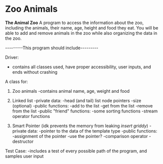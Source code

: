 # Zoo Animals
************The Animal Zoo************
A program to access the information about the zoo, including the animals, their name, age, height and food they eat. You will be able to add and remove animals in the zoo while also organizing the data in the zoo. 

---------This program should include---------

Driver:
- contains all classes used, have proper accessibility, user inputs, and ends without crashing

A class for:
1) Zoo animals
    -contains animal name, age, weight and food

2) Linked list 
    -private data:
        -head (and tail) list node pointers
        -size (optional)
    -public functions:
        -add to the list
        -get from the list
        -remove from the list
    -public "friend" functions:
        -some sorting functions
        -stream operator functions 

3) Smart Pointer (idk prevents the memory from leaking *insert griddy*)
    -private data: 
        -pointer to the data of the template type
    -public functions:
        -assignment of the pointer 
        -use the pointer? 
        -comparison operator 
        -destructor 

Test Case:
-includes a test of every possible path of the program, and samples user input